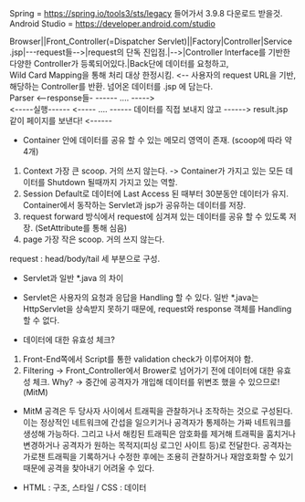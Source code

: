 Spring		= https://spring.io/tools3/sts/legacy 들어가서 3.9.8 다운로드 받을것.
Android Studio	= https://developer.android.com/studio

Browser||Front_Controller(=Dispatcher Servlet)||Factory|Controller|Service
.jsp|---request들-->|request의 단독 진입점.|-->|Controller Interface를 기반한 다양한 Controller가 등록되어있다.|Back단에 데이터를 요청하고,			
			Wild Card Mapping을 통해 처리 대상 한정시킴.		<--	사용자의 request URL을 기반, 해당하는 Controller를 반환.			넘어온 데이터를 .jsp 에 담는다.			
Parser	<--response들-							------				....				-----> 						
	<-----실행------							<-----				....				------	데이터를 직접 보내지 않고		------>	
																		result.jsp 같이 페이지를 보낸다!	<------	

* Container 안에 데이터를 공유 할 수 있는 메모리 영역이 존재. (scoop에 따라 약 4개)
1) Context	가장 큰 scoop. 거의 쓰지 않는다. -> Container가 가지고 있는 모든 데이터를 Shutdown 될때까지 가지고 있는 역할.
2) Session	Default로 데이터에 Last Access 된 때부터 30분동안 데이터가 유지. Container에서 동작하는 Servlet과 jsp가 공유하는 데이터를 저장.
3) request	forward 방식에서 request에 심겨져 있는 데이터를 공유 할 수 있도록 저장. (SetAttribute를 통해 심음)
4) page		가장 작은 scoop. 거의 쓰지 않는다.

request : head/body/tail 세 부분으로 구성.
* Servlet과 일반 *.java 의 차이
- Servlet은 사용자의 요청과 응답을 Handling 할 수 있다. 일반 *.java는 HttpServlet을 상속받지 못하기 때문에, request와 response 객체를 Handling 할 수 없다.

* 데이터에 대한 유효성 체크?
1) Front-End쪽에서 Script를 통한 validation check가 이루어져야 함.
2) Filtering -> Front_Controller에서 Brower로 넘어가기 전에 데이터에 대한 유효성 체크. Why? -> 중간에 공격자가 개입해 데이터를 위변조 했을 수 있으므로!(MitM)
* MitM 공격은 두 당사자 사이에서 트래픽을 관찰하거나 조작하는 것으로 구성된다. 이는 정상적인 네트워크에 간섭을 일으키거나 공격자가 통제하는 가짜 네트워크를 생성해 가능하다.
그리고 나서 해킹된 트래픽은 암호화를 제거해 트래픽을 훔치거나 변경하거나 공격자가 원하는 목적지(피싱 로그인 사이트 등)로 전달한다. 공격자는 가로챈 트래픽을 기록하거나 수정한 후에는 조용히 관찰하거나 재암호화할 수 있기 때문에 공격을 찾아내기 어려울 수 있다.

* HTML : 구조, 스타일 / CSS : 데이터
